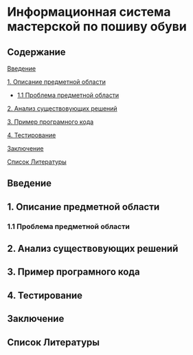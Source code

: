 # Информационная система мастерской по пошиву обуви
## Содержание
[Введение](#introduction)

[1. Описание предметной области](#PredmetnayaOblast)

 - [1.1 Проблема предметной области](#TrablPRO)

[2. Анализ существовующих решений](#AnalizResheniy)

[3. Пример програмного кода](#Programma)

[4. Тестирование](#Test)

[Заключение](#Itog)

[Список Литературы](#Literatura)


<a name = "introduction"/>

## Введение


<a name = "PredmetnayaOblast"/>

## 1. Описание предметной области


<a name = "TrablPRO"/>

### 1.1 Проблема предметной области


<a name = "AnalizResheniy"/>

## 2. Анализ существовующих решений


<a name = "Programma"/>

## 3. Пример програмного кода


<a name = "Test"/>

## 4. Тестирование


<a name = "Itog"/>

## Заключение


<a name = "Literatura"/>

## Список Литературы
